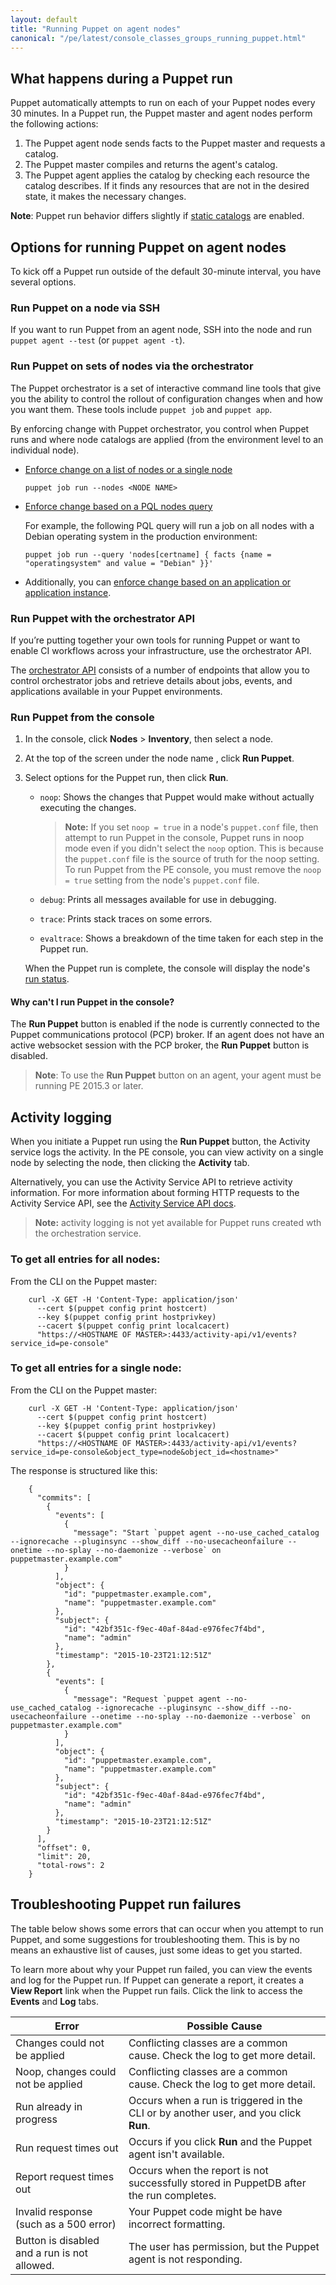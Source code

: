 ```yaml
---
layout: default
title: "Running Puppet on agent nodes"
canonical: "/pe/latest/console_classes_groups_running_puppet.html"
---
```


## What happens during a Puppet run

Puppet automatically attempts to run on each of your Puppet nodes every 30 minutes. In a Puppet run, the Puppet master and agent nodes perform the following actions:

1. The Puppet agent node sends facts to the Puppet master and requests a catalog.
2. The Puppet master compiles and returns the agent's catalog.
3. The Puppet agent applies the catalog by checking each resource the catalog describes. If it finds any resources that are not in the desired state, it makes the necessary changes.

**Note**: Puppet run behavior differs slightly if [static catalogs](./static_catalogs.html#summarizing-the-differences-in-catalog-behavior) are enabled.

## Options for running Puppet on agent nodes

To kick off a Puppet run outside of the default 30-minute interval, you have several options.

### Run Puppet on a node via SSH

If you want to run Puppet from an agent node, SSH into the node and run `puppet agent --test` (or `puppet agent -t`).

### Run Puppet on sets of nodes via the orchestrator

The Puppet orchestrator is a set of interactive command line tools that give you the ability to control the rollout of configuration changes when and how you want them. These tools include `puppet job` and `puppet app`.

By enforcing change with Puppet orchestrator, you control when Puppet runs and where node catalogs are applied (from the environment level to an individual node).

* [Enforce change on a list of nodes or a single node](./orchestrator_job_run.html#enforce-change-on-a-list-of-nodes-or-a-single-node)

  ~~~
  puppet job run --nodes <NODE NAME>
  ~~~

* [Enforce change based on a PQL nodes query](./orchestrator_job_run.html#enforce-change-based-on-a-pql-nodes-query)

  For example, the following PQL query will run a job on all nodes with a Debian operating system in the production environment:

  ~~~
  puppet job run --query 'nodes[certname] { facts {name = "operatingsystem" and value = "Debian" }}'
  ~~~

* Additionally, you can [enforce change based on an application or application instance](./orchestrator_job_run.html#enforce-change-on-an-application-or-an-application-instance-in-an-environment).

### Run Puppet with the orchestrator API

If you’re putting together your own tools for running Puppet or want to enable CI workflows across your infrastructure, use the orchestrator API.

The [orchestrator API](./orchestrator_api_endpoints.html) consists of a number of endpoints that allow you to control orchestrator jobs and retrieve details about jobs, events, and applications available in your Puppet environments. 

### Run Puppet from the console

1. In the console, click **Nodes** > **Inventory**, then select a node.
2. At the top of the screen under the node name , click **Run Puppet**.
3. Select options for the Puppet run, then click **Run**.
   * `noop`: Shows the changes that Puppet would make without actually executing the changes.

      > **Note:** If you set `noop = true` in a node's `puppet.conf` file, then attempt to run Puppet in the console, Puppet runs in noop mode even if you didn't select the `noop` option. This is because the `puppet.conf` file is the source of truth for the noop setting. To run Puppet from the PE console, you must remove the `noop = true` setting from the node's `puppet.conf` file.

   * `debug`: Prints all messages available for use in debugging.

   * `trace`: Prints stack traces on some errors.

   * `evaltrace`: Shows a breakdown of the time taken for each step in the Puppet run.
   
   When the Puppet run is complete, the console will display the node's [run status](./CM_overview.html#how-puppet-determines-node-run-statuses).

#### Why can't I run Puppet in the console?

The **Run Puppet** button is enabled if the node is currently connected to the Puppet communications protocol (PCP) broker. If an agent does not have an active websocket session with the PCP broker, the **Run Puppet** button is disabled.

>**Note**: To use the **Run Puppet** button on an agent, your agent must be running PE 2015.3 or later.

## Activity logging

When you initiate a Puppet run using the **Run Puppet** button, the Activity service logs the activity. In the PE console, you can view activity on a single node by selecting the node, then clicking the **Activity** tab.

Alternatively, you can use the Activity Service API to retrieve activity information. For more information about forming HTTP requests to the Activity Service API, see the [Activity Service API docs](./rbac_activityapis.html).

>**Note:** activity logging is not yet available for Puppet runs created wth the orchestration service.

### To get all entries for all nodes:

From the CLI on the Puppet master:

~~~~
    curl -X GET -H 'Content-Type: application/json'
      --cert $(puppet config print hostcert)
      --key $(puppet config print hostprivkey)
      --cacert $(puppet config print localcacert)
      "https://<HOSTNAME OF MASTER>:4433/activity-api/v1/events?service_id=pe-console"
~~~~

### To get all entries for a single node:

From the CLI on the Puppet master:

~~~~
    curl -X GET -H 'Content-Type: application/json'
      --cert $(puppet config print hostcert)
      --key $(puppet config print hostprivkey)
      --cacert $(puppet config print localcacert)
      "https://<HOSTNAME OF MASTER>:4433/activity-api/v1/events?service_id=pe-console&object_type=node&object_id=<hostname>"
~~~~

The response is structured like this:

~~~~
    {
      "commits": [
        {
          "events": [
            {
              "message": "Start `puppet agent --no-use_cached_catalog --ignorecache --pluginsync --show_diff --no-usecacheonfailure --onetime --no-splay --no-daemonize --verbose` on puppetmaster.example.com"
            }
          ],
          "object": {
            "id": "puppetmaster.example.com",
            "name": "puppetmaster.example.com"
          },
          "subject": {
            "id": "42bf351c-f9ec-40af-84ad-e976fec7f4bd",
            "name": "admin"
          },
          "timestamp": "2015-10-23T21:12:51Z"
        },
        {
          "events": [
            {
              "message": "Request `puppet agent --no-use_cached_catalog --ignorecache --pluginsync --show_diff --no-usecacheonfailure --onetime --no-splay --no-daemonize --verbose` on puppetmaster.example.com"
            }
          ],
          "object": {
            "id": "puppetmaster.example.com",
            "name": "puppetmaster.example.com"
          },
          "subject": {
            "id": "42bf351c-f9ec-40af-84ad-e976fec7f4bd",
            "name": "admin"
          },
          "timestamp": "2015-10-23T21:12:51Z"
        }
      ],
      "offset": 0,
      "limit": 20,
      "total-rows": 2
    }
~~~~

## Troubleshooting Puppet run failures

The table below shows some errors that can occur when you attempt to run Puppet, and some suggestions for troubleshooting them. This is by no means an exhaustive list of causes, just some ideas to get you started.

To learn more about why your Puppet run failed, you can view the events and log for the Puppet run. If Puppet can generate a report, it creates a **View Report** link when the Puppet run fails. Click the link to access the **Events** and **Log** tabs.

| Error        | Possible Cause |
|---           |---             |
|Changes could not be applied  | Conflicting classes are a common cause. Check the log to get more detail.|
|Noop, changes could not be applied   | Conflicting classes are a common cause. Check the log to get more detail. |
|Run already in progress  | Occurs when a run is triggered in the CLI or by another user, and you click **Run**. |
|Run request times out   | Occurs if you click **Run** and the Puppet agent isn't available. |
|Report request times out  | Occurs when the report is not successfully stored in PuppetDB after the run completes.|
|Invalid response (such as a 500 error)   | Your Puppet code might be have incorrect formatting. |
|Button is disabled and a run is not allowed.  | The user has permission, but the Puppet agent is not responding. |


